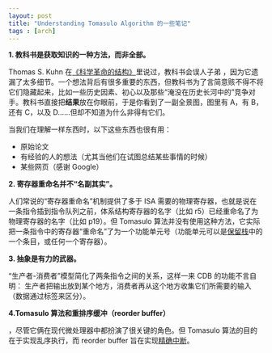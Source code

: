 ```yaml
---
layout: post
title: "Understanding Tomasulo Algorithm 的一些笔记"
tags : [arch]
---
```


**1. 教科书是获取知识的一种方法，而非全部。**

Thomas S. Kuhn 在[《科学革命的结构》](http://book.douban.com/subject/1123740/)里说过，教科书会误人子弟 ，因为它遗漏了太多细节。一个想法背后有很多重要的东西，但教科书为了言简意赅不得不将它们隐藏起来，比如一些历史因素、初心以及那些“淹没在历史长河中的”竞争对手。教科书直接把**结果**放在你眼前，于是你看到了一副全景图，图里有 A，有 B，还有 C，以及 D……但却不知道为什么非得有它们。

<!--more-->


当我们在理解一样东西时，以下这些东西也很有用：

* 原始论文
* 有经验的人的想法（尤其当他们在试图总结某些事情的时候）
* 某些网页（感谢 Google）

**2. 寄存器重命名并不“名副其实”。**


人们常说的“寄存器重命名”机制提供了多于 ISA 需要的物理寄存器，也就是说在一条指令插到指令队列之前，体系结构寄存器的名字（比如 r5）已经重命名了为物理寄存器的名字（比如 p19）。但 Tomasulo 算法并没有使用这种方法，它实际把一条指令中的寄存器“重命名”了为一个功能单元号（功能单元可以是[保留栈](https://en.wikipedia.org/wiki/Reservation_stations)中的一个条目，或任何一个寄存器）。


**3. 抽象是有力的武器。**

“生产者-消费者”模型简化了两条指令之间的关系，这样一来 CDB 的功能不言自明： 生产者把输出放到某个地方，消费者再从这个地方收集它们所需要的输入（数据通过标签来区分）。



**4.Tomasulo 算法和重排序缓冲（reorder buffer）**


，尽管它俩在现代微处理器中都扮演了很关键的角色。但 Tomasulo 算法的目的在于实现乱序执行，而 reorder buffer 旨在实现[精确中断](http://ieeexplore.ieee.org/stamp/stamp.jsp?arnumber=00004607)。

